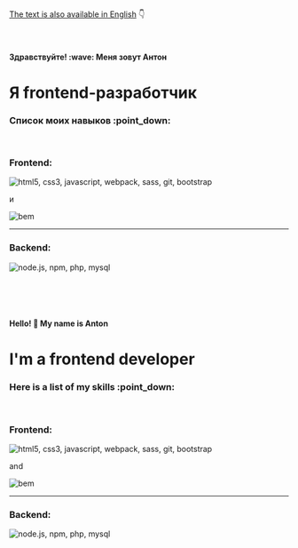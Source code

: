 <a href="#english_text">The text is also available in English</a> :point_down:
<br><br><br>



<h4>Здравствуйте! :wave: Меня зовут Антон</h4>
<h1>Я frontend-разработчик</h1>
<h3>Список моих навыков :point_down:</h3><br>
<h3>Frontend:</h3>
<div>
  
  ![html5, css3, javascript, webpack, sass, git, bootstrap](https://skillicons.dev/icons?i=html,css,js,webpack,sass,git,bootstrap)
  <p>и</p>
  <img src="https://github.com/user-attachments/assets/1007af62-60fe-4f5c-9db1-bfdc5c0eb1db" alt="bem">

</div>
<hr>
<h3>Backend:</h3>

![node.js, npm, php, mysql](https://skillicons.dev/icons?i=nodejs,npm,php,mysql)

<br><br><br>



<a id="english_text"><h4>Hello! :wave: My name is Anton</h4></a>
<h1>I'm a frontend developer</h1>
<h3>Here is a list of my skills :point_down:</h3><br>
<h3>Frontend:</h3>
<div>
  
  ![html5, css3, javascript, webpack, sass, git, bootstrap](https://skillicons.dev/icons?i=html,css,js,webpack,sass,git,bootstrap)
  <p>and</p>
  <img src="https://github.com/user-attachments/assets/1007af62-60fe-4f5c-9db1-bfdc5c0eb1db" alt="bem">
</div>
<hr>
<h3>Backend:</h3>

![node.js, npm, php, mysql](https://skillicons.dev/icons?i=nodejs,npm,php,mysql)
